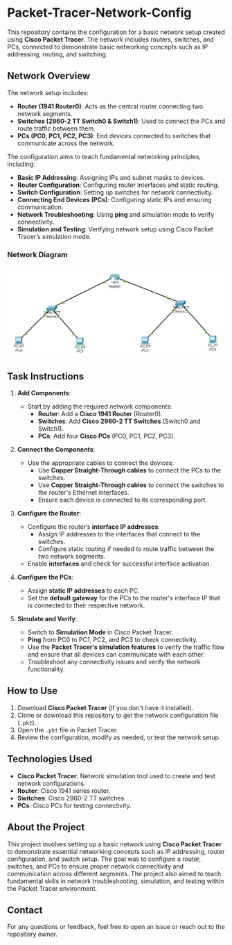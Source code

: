# Packet-Tracer-Network-Config

This repository contains the configuration for a basic network setup created using **Cisco Packet Tracer**. The network includes routers, switches, and PCs, connected to demonstrate basic networking concepts such as IP addressing, routing, and switching.


## Network Overview

The network setup includes:

- **Router (1941 Router0)**: Acts as the central router connecting two network segments.
- **Switches (2960-2 TT Switch0 & Switch1)**: Used to connect the PCs and route traffic between them.
- **PCs (PC0, PC1, PC2, PC3)**: End devices connected to switches that communicate across the network.
  
The configuration aims to teach fundamental networking principles, including:

- **Basic IP Addressing**: Assigning IPs and subnet masks to devices.
- **Router Configuration**: Configuring router interfaces and static routing.
- **Switch Configuration**: Setting up switches for network connectivity.
- **Connecting End Devices (PCs)**: Configuring static IPs and ensuring communication.
- **Network Troubleshooting**: Using **ping** and simulation mode to verify connectivity.
- **Simulation and Testing**: Verifying network setup using Cisco Packet Tracer’s simulation mode.


### Network Diagram
![Network Diagram](Network%20Config%20Diagram.jpg)


## Task Instructions

1. **Add Components**:
   - Start by adding the required network components:
     - **Router**: Add a **Cisco 1941 Router** (Router0).
     - **Switches**: Add **Cisco 2960-2 TT Switches** (Switch0 and Switch1).
     - **PCs**: Add four **Cisco PCs** (PC0, PC1, PC2, PC3).

2. **Connect the Components**:
   - Use the appropriate cables to connect the devices:
     - Use **Copper Straight-Through cables** to connect the PCs to the switches.
     - Use **Copper Straight-Through cables** to connect the switches to the router's Ethernet interfaces.
     - Ensure each device is connected to its corresponding port.

3. **Configure the Router**:
   - Configure the router’s **interface IP addresses**:
     - Assign IP addresses to the interfaces that connect to the switches.
     - Configure static routing if needed to route traffic between the two network segments.
   - Enable **interfaces** and check for successful interface activation.

4. **Configure the PCs**:
   - Assign **static IP addresses** to each PC.
   - Set the **default gateway** for the PCs to the router's interface IP that is connected to their respective network.

5. **Simulate and Verify**:
   - Switch to **Simulation Mode** in Cisco Packet Tracer.
   - **Ping** from PC0 to PC1, PC2, and PC3 to check connectivity.
   - Use the **Packet Tracer’s simulation features** to verify the traffic flow and ensure that all devices can communicate with each other.
   - Troubleshoot any connectivity issues and verify the network functionality.


## How to Use

1. Download **Cisco Packet Tracer** (if you don't have it installed).
2. Clone or download this repository to get the network configuration file (`.pkt`).
3. Open the `.pkt` file in Packet Tracer.
4. Review the configuration, modify as needed, or test the network setup.


## Technologies Used

- **Cisco Packet Tracer**: Network simulation tool used to create and test network configurations.
- **Router**: Cisco 1941 series router.
- **Switches**: Cisco 2960-2 TT switches.
- **PCs**: Cisco PCs for testing connectivity.


## About the Project

This project involves setting up a basic network using **Cisco Packet Tracer** to demonstrate essential networking concepts such as IP addressing, router configuration, and switch setup. The goal was to configure a router, switches, and PCs to ensure proper network connectivity and communication across different segments. The project also aimed to teach fundamental skills in network troubleshooting, simulation, and testing within the Packet Tracer environment.


## Contact

For any questions or feedback, feel free to open an issue or reach out to the repository owner.

